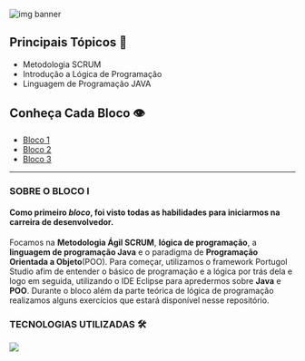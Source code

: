 ![img banner](https://i.imgur.com/nPXv75w.png)

## Principais Tópicos 📝

- Metodologia SCRUM
- Introdução a Lógica de Programação
- Linguagem de Programação JAVA

## Conheça Cada Bloco 👁‍

* [Bloco 1](https://github.com/marianac-campos/bootcamp_generation/tree/main/Bloco1)
* [Bloco 2](https://github.com/marianac-campos/bootcamp_generation/tree/main/Bloco2)
* [Bloco 3](https://github.com/marianac-campos/bootcamp_generation/tree/main/bloco3)

---

### SOBRE O BLOCO I
#### Como primeiro *bloco*, foi visto todas as **habilidades** para iniciarmos na carreira de desenvolvedor.

Focamos na **Metodologia Ágil SCRUM**, **lógica de programação**, a **linguagem de programação Java** e o paradigma de **Programação Orientada a Objeto**(POO). 
Para começar, utilizamos o framework Portugol Studio afim de entender o básico de programação e a lógica por trás dela e logo em seguida, utilizando o IDE Eclipse para apredermos sobre **Java** e **POO**. 
Durante o bloco além da parte teórica de lógica de programação realizamos alguns exercícios que estará disponível nesse repositório.

### TECNOLOGIAS UTILIZADAS 🛠

<img src="https://img.shields.io/static/v1?message=Eclipse IDE&color=2C2455&style=for-the-badge&logo=EclipseIDE">

